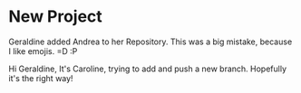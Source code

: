 # New Project

Geraldine added Andrea to her Repository.  This was a big mistake, because I like emojis.
=D
:P

Hi Geraldine, It's Caroline, trying to add and push a new branch. Hopefully it's the right way!
